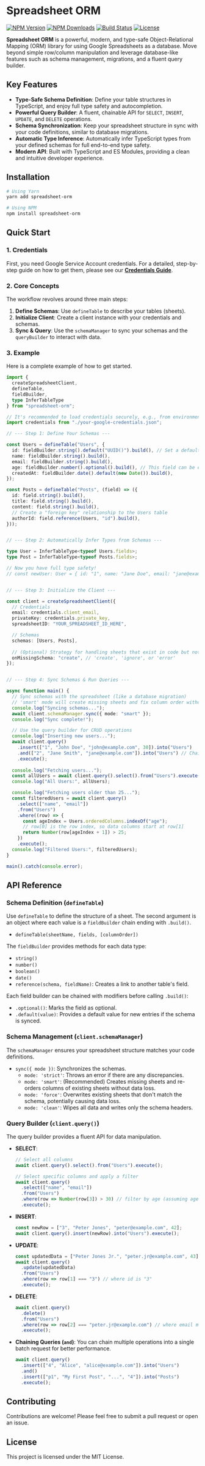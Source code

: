 # Spreadsheet ORM

[![NPM Version](https://img.shields.io/npm/v/spreadsheet-orm.svg)](https://www.npmjs.com/package/spreadsheet-orm)
[![NPM Downloads](https://img.shields.io/npm/dm/spreadsheet-orm.svg)](https://www.npmjs.com/package/spreadsheet-orm)
[![Build Status](https://github.com/codingbotPark/spreadsheet-orm/actions/workflows/node.js.yml/badge.svg)](https://github.com/codingbotPark/spreadsheet-orm/actions/workflows/node.js.yml)
[![License](https://img.shields.io/npm/l/spreadsheet-orm.svg)](https://github.com/codingbotPark/spreadsheet-orm/blob/main/LICENSE)

**Spreadsheet ORM** is a powerful, modern, and type-safe Object-Relational Mapping (ORM) library for using Google Spreadsheets as a database. Move beyond simple row/column manipulation and leverage database-like features such as schema management, migrations, and a fluent query builder.

## Key Features

- **Type-Safe Schema Definition**: Define your table structures in TypeScript, and enjoy full type safety and autocompletion.
- **Powerful Query Builder**: A fluent, chainable API for `SELECT`, `INSERT`, `UPDATE`, and `DELETE` operations.
- **Schema Synchronization**: Keep your spreadsheet structure in sync with your code definitions, similar to database migrations.
- **Automatic Type Inference**: Automatically infer TypeScript types from your defined schemas for full end-to-end type safety.
- **Modern API**: Built with TypeScript and ES Modules, providing a clean and intuitive developer experience.

## Installation

```bash
# Using Yarn
yarn add spreadsheet-orm

# Using NPM
npm install spreadsheet-orm
```

## Quick Start

### 1. Credentials

First, you need Google Service Account credentials. For a detailed, step-by-step guide on how to get them, please see our [**Credentials Guide**](./GUIDE_CREDENTIALS.md).

### 2. Core Concepts

The workflow revolves around three main steps:
1.  **Define Schemas**: Use `defineTable` to describe your tables (sheets).
2.  **Initialize Client**: Create a client instance with your credentials and schemas.
3.  **Sync & Query**: Use the `schemaManager` to sync your schemas and the `queryBuilder` to interact with data.

### 3. Example

Here is a complete example of how to get started.

```typescript
import { 
  createSpreadsheetClient, 
  defineTable, 
  fieldBuilder,
  type InferTableType
} from "spreadsheet-orm";

// It's recommended to load credentials securely, e.g., from environment variables
import credentials from "./your-google-credentials.json";

// --- Step 1: Define Your Schemas ---

const Users = defineTable("Users", {
  id: fieldBuilder.string().default("UUID()").build(), // Set a default value
  name: fieldBuilder.string().build(),
  email: fieldBuilder.string().build(),
  age: fieldBuilder.number().optional().build(), // This field can be empty
  createdAt: fieldBuilder.date().default(new Date()).build(),
});

const Posts = defineTable("Posts", (field) => ({
  id: field.string().build(),
  title: field.string().build(),
  content: field.string().build(),
  // Create a "foreign key" relationship to the Users table
  authorId: field.reference(Users, "id").build(), 
}));


// --- Step 2: Automatically Infer Types from Schemas ---

type User = InferTableType<typeof Users.fields>;
type Post = InferTableType<typeof Posts.fields>;

// Now you have full type safety!
// const newUser: User = { id: "1", name: "Jane Doe", email: "jane@example.com" };


// --- Step 3: Initialize the Client ---

const client = createSpreadsheetClient({
  // Credentials
  email: credentials.client_email,
  privateKey: credentials.private_key,
  spreadsheetID: "YOUR_SPREADSHEET_ID_HERE",

  // Schemas
  schemas: [Users, Posts],
  
  // (Optional) Strategy for handling sheets that exist in code but not in the spreadsheet
  onMissingSchema: "create", // 'create', 'ignore', or 'error'
});


// --- Step 4: Sync Schemas & Run Queries ---

async function main() {
  // Sync schemas with the spreadsheet (like a database migration)
  // 'smart' mode will create missing sheets and fix column order without losing data.
  console.log("Syncing schemas...");
  await client.schemaManager.sync({ mode: "smart" });
  console.log("Sync complete!");

  // Use the query builder for CRUD operations
  console.log("Inserting new users...");
  await client.query()
    .insert(["1", "John Doe", "john@example.com", 30]).into("Users")
    .and(["2", "Jane Smith", "jane@example.com"]).into("Users") // Chain inserts with and()
    .execute();
  
  console.log("Fetching users...");
  const allUsers = await client.query().select().from("Users").execute();
  console.log("All Users:", allUsers);

  console.log("Fetching users older than 25...");
  const filteredUsers = await client.query()
    .select(["name", "email"])
    .from("Users")
    .where((row) => {
      const ageIndex = Users.orderedColumns.indexOf("age");
      // row[0] is the row index, so data columns start at row[1]
      return Number(row[ageIndex + 1]) > 25; 
    })
    .execute();
  console.log("Filtered Users:", filteredUsers);
}

main().catch(console.error);
```

## API Reference

### Schema Definition (`defineTable`)

Use `defineTable` to define the structure of a sheet. The second argument is an object where each value is a `fieldBuilder` chain ending with `.build()`.

-   `defineTable(sheetName, fields, [columnOrder])`

The `fieldBuilder` provides methods for each data type:
-   `string()`
-   `number()`
-   `boolean()`
-   `date()`
-   `reference(schema, fieldName)`: Creates a link to another table's field.

Each field builder can be chained with modifiers before calling `.build()`:
-   `.optional()`: Marks the field as optional.
-   `.default(value)`: Provides a default value for new entries if the schema is synced.

### Schema Management (`client.schemaManager`)

The `schemaManager` ensures your spreadsheet structure matches your code definitions.

-   `sync({ mode })`: Synchronizes the schemas.
    -   `mode: 'strict'`: Throws an error if there are any discrepancies.
    -   `mode: 'smart'`: (Recommended) Creates missing sheets and re-orders columns of existing sheets without data loss.
    -   `mode: 'force'`: Overwrites existing sheets that don't match the schema, potentially causing data loss.
    -   `mode: 'clean'`: Wipes all data and writes only the schema headers.

### Query Builder (`client.query()`)

The query builder provides a fluent API for data manipulation.

-   **SELECT**:
    ```typescript
    // Select all columns
    await client.query().select().from("Users").execute();

    // Select specific columns and apply a filter
    await client.query()
      .select(["name", "email"])
      .from("Users")
      .where(row => Number(row[3]) > 30) // filter by age (assuming age is the 3rd column)
      .execute();
    ```

-   **INSERT**:
    ```typescript
    const newRow = ["3", "Peter Jones", "peter@example.com", 42];
    await client.query().insert(newRow).into("Users").execute();
    ```

-   **UPDATE**:
    ```typescript
    const updatedData = ["Peter Jones Jr.", "peter.jr@example.com", 43];
    await client.query()
      .update(updatedData)
      .from("Users")
      .where(row => row[1] === "3") // where id is "3"
      .execute();
    ```

-   **DELETE**:
    ```typescript
    await client.query()
      .delete()
      .from("Users")
      .where(row => row[2] === "peter.jr@example.com") // where email matches
      .execute();
    ```

-   **Chaining Queries (`and`)**:
    You can chain multiple operations into a single batch request for better performance.
    ```typescript
    await client.query()
      .insert(["4", "Alice", "alice@example.com"]).into("Users")
      .and()
      .insert(["p1", "My First Post", "...", "4"]).into("Posts")
      .execute();
    ```

## Contributing

Contributions are welcome! Please feel free to submit a pull request or open an issue.

## License

This project is licensed under the MIT License.